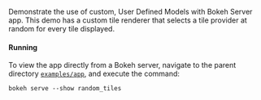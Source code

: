 Demonstrate the use of custom, User Defined Models with Bokeh Server app. This demo
has a custom tile renderer that selects a tile provider at random for every tile 
displayed. 

#### Running

To view the app directly from a Bokeh server, navigate to the parent
directory [`examples/app`](https://github.com/bokeh/bokeh/tree/master/examples/app), 
and execute the command:

    bokeh serve --show random_tiles
